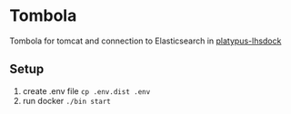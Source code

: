 # Tombola
Tombola for tomcat and connection to Elasticsearch in [platypus-lhsdock](https://github.com/lhsradek/platypus-lhsdock)

## Setup
1) create .env file ```cp .env.dist .env```
2) run docker ```./bin start```

